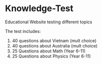 # Knowledge-Test
Educational Website testing different topics

The test includes:
1. 40 questions about Vietnam (mult choice)
2. 40 questions about Australia (mult choice)
3. 25 Questions about Math (Year 6-11)
4. 25 Questions about Physics (Year 6-11)
